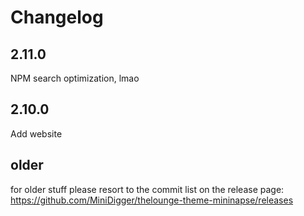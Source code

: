 # Changelog

## 2.11.0

NPM search optimization, lmao

## 2.10.0

Add website

## older

for older stuff please resort to the commit list on the release page: https://github.com/MiniDigger/thelounge-theme-mininapse/releases
